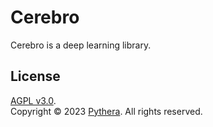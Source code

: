 # Cerebro
Cerebro is a deep learning library. 
## License
[AGPL v3.0](LICENSE).<br>
Copyright &copy; 2023 [Pythera](https://github.com/pytheralab). All rights reserved.
